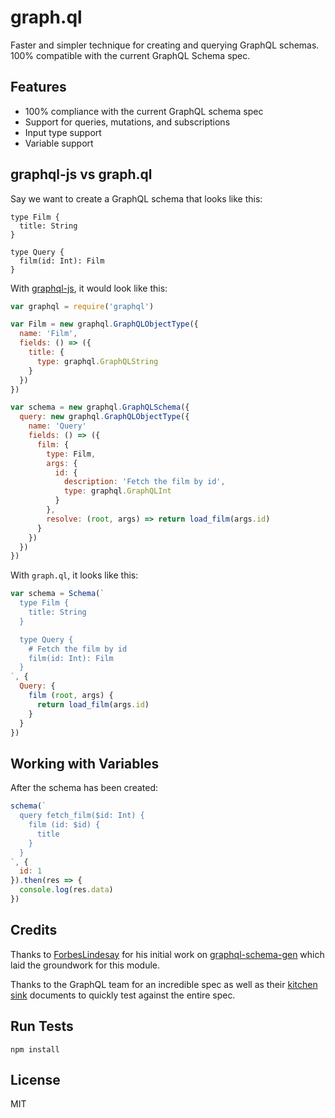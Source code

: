
# graph.ql

  Faster and simpler technique for creating and querying GraphQL schemas. 100% compatible with the current GraphQL Schema spec.

## Features

- 100% compliance with the current GraphQL schema spec
- Support for queries, mutations, and subscriptions
- Input type support
- Variable support

## graphql-js vs graph.ql

Say we want to create a GraphQL schema that looks like this:

```
type Film {
  title: String
}

type Query {
  film(id: Int): Film
}
```

With [graphql-js](http://github.com/graphql/graphql-js), it would look like this:

```js
var graphql = require('graphql')

var Film = new graphql.GraphQLObjectType({
  name: 'Film',
  fields: () => ({
    title: {
      type: graphql.GraphQLString
    }
  })
})

var schema = new graphql.GraphQLSchema({
  query: new graphql.GraphQLObjectType({
    name: 'Query'
    fields: () => ({
      film: {
        type: Film,
        args: {
          id: {
            description: 'Fetch the film by id',
            type: graphql.GraphQLInt
          }
        },
        resolve: (root, args) => return load_film(args.id)
      }
    })
  })
})
```

With `graph.ql`, it looks like this:

```js
var schema = Schema(`
  type Film {
    title: String
  }

  type Query {
    # Fetch the film by id
    film(id: Int): Film
  }
`, {
  Query: {
    film (root, args) {
      return load_film(args.id)
    }
  }
})
```

## Working with Variables

After the schema has been created:

```js
schema(`
  query fetch_film($id: Int) {
    film (id: $id) {
      title
    }
  }
`, {
  id: 1
}).then(res => {
  console.log(res.data)
})
```

## Credits

Thanks to [ForbesLindesay](https://github.com/ForbesLindesay) for his initial work on [graphql-schema-gen](https://github.com/ForbesLindesay/graphql-schema-gen) which laid the groundwork for this module.

Thanks to the GraphQL team for an incredible spec as well as their [kitchen sink](https://github.com/graphql/graphql-js/tree/master/src/language/__tests__) documents to quickly test against the entire spec.

## Run Tests

```
npm install
```

## License

MIT
